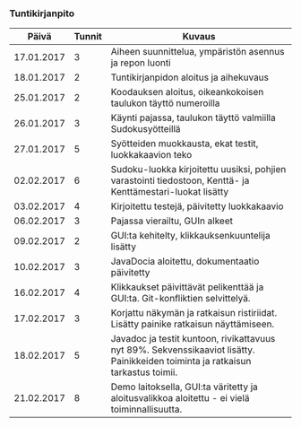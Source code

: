 ### Tuntikirjanpito
Päivä | Tunnit | Kuvaus
--------------- | ----- | ------
17.01.2017 | 3 | Aiheen suunnittelua, ympäristön asennus ja repon luonti
18.01.2017 | 2 | Tuntikirjanpidon aloitus ja aihekuvaus
25.01.2017 | 2 | Koodauksen aloitus, oikeankokoisen taulukon täyttö numeroilla
26.01.2017 | 3 | Käynti pajassa, taulukon täyttö valmiilla Sudokusyötteillä
27.01.2017 | 5 | Syötteiden muokkausta, ekat testit, luokkakaavion teko
02.02.2017 | 6 | Sudoku-luokka kirjoitettu uusiksi, pohjien varastointi tiedostoon, Kenttä- ja Kenttämestari-luokat lisätty
03.02.2017 | 4 | Kirjoitettu testejä, päivitetty luokkakaavio
06.02.2017 | 3 | Pajassa vierailtu, GUIn alkeet
09.02.2017 | 2 | GUI:ta kehitelty, klikkauksenkuuntelija lisätty
10.02.2017 | 3 | JavaDocia aloitettu, dokumentaatio päivitetty
16.02.2017 | 4 | Klikkaukset päivittävät pelikenttää ja GUI:ta. Git-konfliktien selvittelyä.
17.02.2017 | 3 | Korjattu näkymän ja ratkaisun ristiriidat. Lisätty painike ratkaisun näyttämiseen.
18.02.2017 | 5 | Javadoc ja testit kuntoon, rivikattavuus nyt 89%. Sekvenssikaaviot lisätty. Painikkeiden toiminta ja ratkaisun tarkastus toimii.
21.02.2017 | 8 | Demo laitoksella, GUI:ta väritetty ja aloitusvalikkoa aloitettu - ei vielä toiminnallisuutta.
